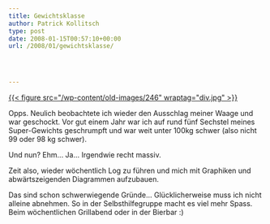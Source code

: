 ```yaml
---
title: Gewichtsklasse
author: Patrick Kollitsch
type: post
date: 2008-01-15T00:57:10+00:00
url: /2008/01/gewichtsklasse/




---
```

[{{< figure src="/wp-content/old-images/246" wraptag="div.jpg" >}}][1]

Opps. Neulich beobachtete ich wieder den Ausschlag meiner Waage und war geschockt. Vor gut einem Jahr war ich auf rund fünf Sechstel meines Super-Gewichts geschrumpft und war weit unter 100kg schwer (also nicht 99 oder 98 kg schwer).

Und nun? Ehm... Ja... Irgendwie recht massiv.

Zeit also, wieder wöchentlich Log zu führen und mich mit Graphiken und abwärtszeigenden Diagrammen aufzubauen. 

Das sind schon schwerwiegende Gründe... Glücklicherweise muss ich nicht alleine abnehmen. So in der Selbsthilfegruppe macht es viel mehr Spass. Beim wöchentlichen Grillabend oder in der Bierbar :)

 [1]: http://www.comics.com//comics/drabble/archive/drabble-20080114.html